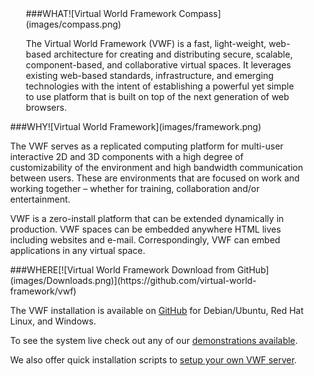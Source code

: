 ﻿
<div class="span11" style="margin-left:30px;" markdown="1">

<div class="span3" markdown="1" style="margin-left:25px;padding-right: 5px;" >
###WHAT![Virtual World Framework Compass](images/compass.png)

The Virtual World Framework (VWF) is a fast, light-weight, web-based architecture for creating and distributing secure, scalable, component-based, and collaborative virtual spaces. It leverages existing web-based standards, infrastructure, and emerging technologies with the intent of establishing a powerful yet simple to use platform that is built on top of the next generation of web browsers.
</div>

<div class="span3" markdown="1" style="padding-right: 5px;">
###WHY![Virtual World Framework](images/framework.png)

The VWF serves as a replicated computing platform for multi-user interactive 2D and 3D components with a high degree of customizability of the environment and high bandwidth communication between users. These are environments that are focused on work and working together – whether for training, collaboration and/or entertainment. 

VWF is a zero-install platform that can be extended dynamically in production. VWF spaces can be embedded anywhere HTML lives including websites and e-mail. Correspondingly, VWF can embed applications in any virtual space.
</div>

<div class="span3" markdown="1">
###WHERE[![Virtual World Framework Download from GitHub](images/Downloads.png)](https://github.com/virtual-world-framework/vwf)

The VWF installation is available on [GitHub](https://github.com/virtual-world-framework/vwf) for Debian/Ubuntu, Red Hat Linux, and Windows.

To see the system live check out any of our [demonstrations available](https://www.virtualworldframework.com).

We also offer quick installation scripts to [setup your own VWF server](https://github.com/virtual-world-framework/vwf).
</div>
</div>
